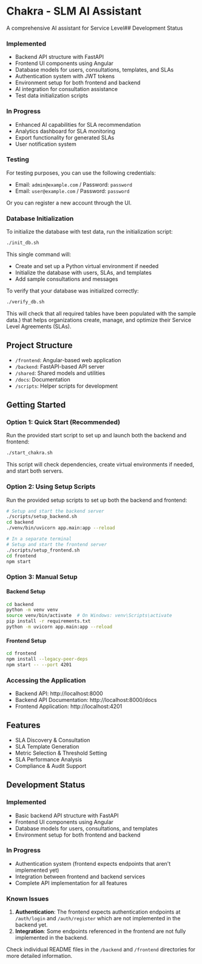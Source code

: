 # Chakra - SLM AI Assistant

A comprehensive AI assistant for Service Level## Development Status

### Implemented
- Backend API structure with FastAPI
- Frontend UI components using Angular
- Database models for users, consultations, templates, and SLAs
- Authentication system with JWT tokens
- Environment setup for both frontend and backend
- AI integration for consultation assistance
- Test data initialization scripts

### In Progress
- Enhanced AI capabilities for SLA recommendation
- Analytics dashboard for SLA monitoring
- Export functionality for generated SLAs
- User notification system

### Testing
For testing purposes, you can use the following credentials:
- Email: `admin@example.com` / Password: `password`
- Email: `user@example.com` / Password: `password`

Or you can register a new account through the UI.

### Database Initialization
To initialize the database with test data, run the initialization script:

```bash
./init_db.sh
```

This single command will:
- Create and set up a Python virtual environment if needed
- Initialize the database with users, SLAs, and templates
- Add sample consultations and messages

To verify that your database was initialized correctly:

```bash
./verify_db.sh
```

This will check that all required tables have been populated with the sample data.) that helps organizations create, manage, and optimize their Service Level Agreements (SLAs).

## Project Structure

- `/frontend`: Angular-based web application
- `/backend`: FastAPI-based API server
- `/shared`: Shared models and utilities
- `/docs`: Documentation
- `/scripts`: Helper scripts for development

## Getting Started

### Option 1: Quick Start (Recommended)

Run the provided start script to set up and launch both the backend and frontend:

```bash
./start_chakra.sh
```

This script will check dependencies, create virtual environments if needed, and start both servers.

### Option 2: Using Setup Scripts

Run the provided setup scripts to set up both the backend and frontend:

```bash
# Setup and start the backend server
./scripts/setup_backend.sh
cd backend
./venv/bin/uvicorn app.main:app --reload

# In a separate terminal
# Setup and start the frontend server
./scripts/setup_frontend.sh
cd frontend
npm start
```

### Option 3: Manual Setup

#### Backend Setup

```bash
cd backend
python -m venv venv
source venv/bin/activate  # On Windows: venv\Scripts\activate
pip install -r requirements.txt
python -m uvicorn app.main:app --reload
```

#### Frontend Setup

```bash
cd frontend
npm install --legacy-peer-deps
npm start -- --port 4201
```

### Accessing the Application

- Backend API: http://localhost:8000
- Backend API Documentation: http://localhost:8000/docs
- Frontend Application: http://localhost:4201

## Features

- SLA Discovery & Consultation
- SLA Template Generation
- Metric Selection & Threshold Setting
- SLA Performance Analysis
- Compliance & Audit Support

## Development Status

### Implemented
- Basic backend API structure with FastAPI
- Frontend UI components using Angular
- Database models for users, consultations, and templates
- Environment setup for both frontend and backend

### In Progress
- Authentication system (frontend expects endpoints that aren't implemented yet)
- Integration between frontend and backend services
- Complete API implementation for all features

### Known Issues
1. **Authentication**: The frontend expects authentication endpoints at `/auth/login` and `/auth/register` which are not implemented in the backend yet.
2. **Integration**: Some endpoints referenced in the frontend are not fully implemented in the backend.

Check individual README files in the `/backend` and `/frontend` directories for more detailed information.